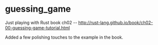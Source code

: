# guessing_game
Just playing with Rust book ch02 -- http://rust-lang.github.io/book/ch02-00-guessing-game-tutorial.html

Added a few polishing touches to the example in the book.
